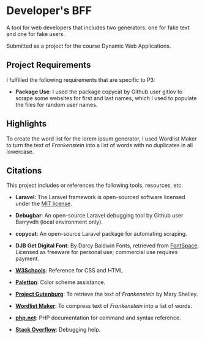 
# Developer's BFF
A tool for web developers that includes two generators: one for fake text and one for fake users.

Submitted as a project for the course Dynamic Web Applications.

## Project Requirements
I fulfilled the following requirements that are specific to P3:

* __Package Use__: I used the package copycat by Github user gitlov to scrape some websites for first and last names, which I used to populate the files for random user names.

## Highlights
To create the word list for the lorem ipsum generator, I used Wordlist Maker to turn the text of _Frankenstein_ into a list of words with no duplicates in all lowercase.

## Citations
This project includes or references the following tools, resources, etc.

* __Laravel__: The Laravel framework is open-sourced software licensed under the [MIT license](http://opensource.org/licenses/MIT).

* __Debugbar__: An open-source Laravel debugging tool by Github user Barryvdh (local environment only).

* __copycat__: An open-source Laravel package for automating scraping.

* __DJB Get Digital Font__: By Darcy Baldwin Fonts, retrieved from [FontSpace](http://www.fontspace.com/darcy-baldwin-fonts/djb-get-digital). Licensed as freeware for personal use; commercial use requires payment.

* __[W3Schools](http://www.w3schools.com)__: Reference for CSS and HTML

* __[Paletton](http://paletton.com)__: Color scheme assistance.

* __[Project Gutenburg](http://www.gutenberg.org/cache/epub/84/pg84.txt)__: To retrieve the text of _Frankenstein_ by Mary Shelley.

* __[Wordlist Maker](http://design215.com/toolbox/wordlist.php)__: To compress text of _Frankenstein_ into a list of words.

* __[php.net](http://php.net)__: PHP documentation for command and syntax reference.

* __[Stack Overflow](http://stackoverflow.com)__: Debugging help.
